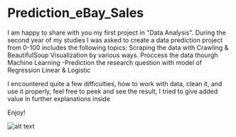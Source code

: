 # Prediction_eBay_Sales

I am happy to share with you my first project in  "Data Analysis".
During the second year of my studies I was asked to create a data prediction project from 0-100 includes the following topics:
Scraping the data with Crawling & BeautifulSoup
Visualization by various ways.
Proccess the data thourgh Machine Learning 
-Prediction the research question with model of Regression Linear & Logistic

I encountered quite a few difficulties, how to work with data, clean it, and use it properly, feel free to peek and see the result, I tried to give added value in further explanations inside

Enjoy!


![alt text](https://www.israelhayom.co.il/sites/default/files/styles/566x349/public/images/articles/2020/06/23/15929309003096_b.jpg)

